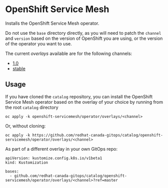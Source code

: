 # OpenShift Service Mesh

Installs the OpenShift Service Mesh operator.

Do not use the `base` directory directly, as you will need to patch the `channel` and `version` based on the version of OpenShift you are using, or the version of the operator you want to use.

The current *overlays* available are for the following channels:
* [1.0](overlays/1.0)
* [stable](overlays/stable)

## Usage

If you have cloned the `catalog` repository, you can install the OpenShift Service Mesh operator based on the overlay of your choice by running from the root `catalog` directory

```
oc apply -k openshift-servicemesh/operator/overlays/<channel>
```

Or, without cloning:

```
oc apply -k https://github.com/redhat-canada-gitops/catalog/openshift-servicemesh/operator/overlays/<channel>
```

As part of a different overlay in your own GitOps repo:

```
apiVersion: kustomize.config.k8s.io/v1beta1
kind: Kustomization

bases:
  - github.com/redhat-canada-gitops/catalog/openshift-servicemesh/operator/overlays/<channel>?ref=master
```
